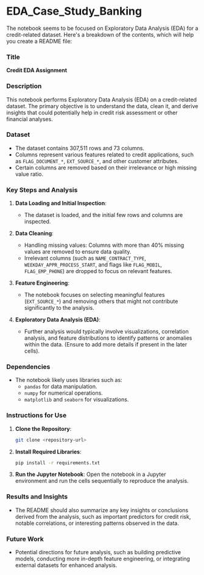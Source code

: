# EDA_Case_Study_Banking
The notebook seems to be focused on Exploratory Data Analysis (EDA) for a credit-related dataset. Here's a breakdown of the contents, which will help you create a README file:

### Title
**Credit EDA Assignment**

### Description
This notebook performs Exploratory Data Analysis (EDA) on a credit-related dataset. The primary objective is to understand the data, clean it, and derive insights that could potentially help in credit risk assessment or other financial analyses.

### Dataset
- The dataset contains 307,511 rows and 73 columns.
- Columns represent various features related to credit applications, such as `FLAG_DOCUMENT_*`, `EXT_SOURCE_*`, and other customer attributes.
- Certain columns are removed based on their irrelevance or high missing value ratio.

### Key Steps and Analysis
1. **Data Loading and Initial Inspection**: 
   - The dataset is loaded, and the initial few rows and columns are inspected.
   
2. **Data Cleaning**:
   - Handling missing values: Columns with more than 40% missing values are removed to ensure data quality.
   - Irrelevant columns (such as `NAME_CONTRACT_TYPE`, `WEEKDAY_APPR_PROCESS_START`, and flags like `FLAG_MOBIL`, `FLAG_EMP_PHONE`) are dropped to focus on relevant features.

3. **Feature Engineering**:
   - The notebook focuses on selecting meaningful features (`EXT_SOURCE_*`) and removing others that might not contribute significantly to the analysis.

4. **Exploratory Data Analysis (EDA)**:
   - Further analysis would typically involve visualizations, correlation analysis, and feature distributions to identify patterns or anomalies within the data. (Ensure to add more details if present in the later cells).

### Dependencies
- The notebook likely uses libraries such as:
  - `pandas` for data manipulation.
  - `numpy` for numerical operations.
  - `matplotlib` and `seaborn` for visualizations.

### Instructions for Use
1. **Clone the Repository**:
   ```bash
   git clone <repository-url>
   ```
   
2. **Install Required Libraries**:
   ```bash
   pip install -r requirements.txt
   ```
   
3. **Run the Jupyter Notebook**:
   Open the notebook in a Jupyter environment and run the cells sequentially to reproduce the analysis.

### Results and Insights
- The README should also summarize any key insights or conclusions derived from the analysis, such as important predictors for credit risk, notable correlations, or interesting patterns observed in the data.

### Future Work
- Potential directions for future analysis, such as building predictive models, conducting more in-depth feature engineering, or integrating external datasets for enhanced analysis.
